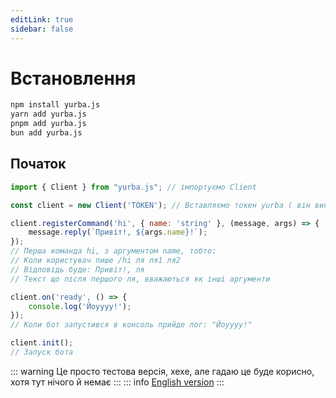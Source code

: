 ```yaml
---
editLink: true
sidebar: false
---
```




# Встановлення 
```sh
npm install yurba.js
yarn add yurba.js
pnpm add yurba.js
bun add yurba.js
````

## Початок 
```js
import { Client } from "yurba.js"; // імпортуємо Client

const client = new Client('TOKEN'); // Вставляємо токен yurba ( він виглядає так: `y.RT0ZALrC4tUwU7WmEGvq5XdlsRjpMlrL`)

client.registerCommand('hi', { name: 'string' }, (message, args) => {
    message.reply(`Привіт!, ${args.name}!`);
}); 
// Перша команда hi, з аргументом name, тобто:
// Коли користувач пише /hi ля ля1 ля2
// Відповідь буде: Привіт!, ля
// Текст що після першого ля, вважаються як інші аргументи

client.on('ready', () => {
    console.log('Йоуууу!');
});
// Коли бот запустився в консоль прийде лог: "Йоуууу!"

client.init();
// Запуск бота 
```

::: warning
Це просто тестова версія, хехе, але гадаю це буде корисно, хотя тут нічого й немає
:::
::: info
[English version](/introduction)
:::